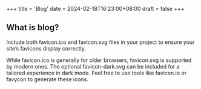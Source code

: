 +++
title = 'Blog'
date = 2024-02-18T16:23:00+08:00
draft = false
+++

## What is blog?
Include both favicon.ico and favicon.svg files in your project to ensure your site’s favicons display correctly.

While favicon.ico is generally for older browsers, favicon.svg is supported by modern ones. The optional favicon-dark.svg can be included for a tailored experience in dark mode. Feel free to use tools like favicon.io or favycon to generate these icons.